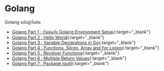# Golang

 Golang ฉบับผู้เริ่มต้น 

* [Golang Part 1 : เริ่มต้นกับ Golang Environment Setup](https://goo.gl/tFMJKg){:target="_blank"}
* [Golang Part 2 : Hello World](https://goo.gl/4E4DVy){:target="_blank"}
* [Golang Part 3 : Variable Declarations in Go](https://goo.gl/TnhJEx){:target="_blank"}
* [Golang Part 4 : Functions, Slices, Array and For Loops](https://goo.gl/W4KTkQ){:target="_blank"}
* [Golang Part 5 : Receiver Functions](https://goo.gl/2ss7AA){:target="_blank"}
* [Golang Part 6 : Multiple Return Values](https://goo.gl/poeyY3){:target="_blank"}
* [Golang Part 7 : Package ioutil](https://goo.gl/nAADsS){:target="_blank"}